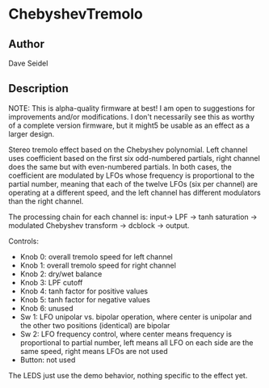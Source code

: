 # ChebyshevTremolo

## Author

Dave Seidel

## Description

NOTE: This is alpha-quality firmware at best! I am open to suggestions for improvements and/or modifications. I don't necessarily see this as worthy of a complete version firmware, but it might5 be usable as an effect as a larger design.

Stereo tremolo effect based on the Chebyshev polynomial. Left channel uses coefficient based on the first six odd-numbered partials, right channel does the same but with even-numbered partials. In both cases, the coefficient are modulated by LFOs whose frequency is proportional to the partial number, meaning that each of the twelve LFOs (six per channel) are operating at a different speed, and the left channel has different modulators than the right channel.

The processing chain for each channel is: input-> LPF -> tanh saturation -> modulated Chebyshev transform -> dcblock -> output.

Controls:
* Knob 0: overall tremolo speed for left channel
* Knob 1: overall tremolo speed for right channel
* Knob 2: dry/wet balance
* Knob 3: LPF cutoff
* Knob 4: tanh factor for positive values
* Knob 5: tanh factor for negative values
* Knob 6: unused
* Sw 1: LFO unipolar vs. bipolar operation, where center is unipolar and the other two positions (identical) are bipolar
* Sw 2: LFO frequency control, where center means frequency is proportional to partial number, left means all LFO on each side are the same speed, right means LFOs are not used
* Button: not used

The LEDS just use the demo behavior, nothing specific to the effect yet.

